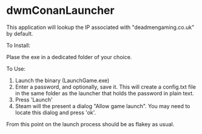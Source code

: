 # dwmConanLauncher

This application will lookup the IP associated with "deadmengaming.co.uk" by default.  

To Install:

Plase the exe in a dedicated folder of your choice.

To Use:
1) Launch the binary (LaunchGame.exe)
2) Enter a password, and optionally, save it.  This will create a config.txt file in the same folder as the launcher that holds the password in plain text.
3) Press 'Launch'
4) Steam will the present a dialog "Allow game launch".  You may need to locate this dialog and press 'ok'.

From this point on the launch process should be as flakey as usual. 


